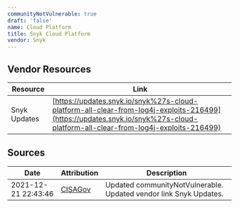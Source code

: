 ```yaml
---
communityNotVulnerable: true
draft: 'false'
name: Cloud Platform
title: Snyk Cloud Platform
vendor: Snyk
---
```


## Vendor Resources
| Resource | Link |
| --- | --- |
| Snyk Updates | [https://updates.snyk.io/snyk%27s-cloud-platform-all-clear-from-log4j-exploits-216499](https://updates.snyk.io/snyk%27s-cloud-platform-all-clear-from-log4j-exploits-216499) |



## Sources
| Date | Attribution | Description |
| --- | --- | --- |
| 2021-12-21 22:43:46 | [CISAGov](https://raw.githubusercontent.com/cisagov/log4j-affected-db/develop/README.md) | Updated communityNotVulnerable. Updated vendor link Snyk Updates.  |
